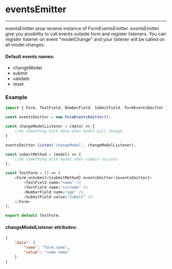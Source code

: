 # eventsEmitter

---

eventsEmitter prop receive instance of FormEventsEmitter. eventsEmitter give you posibility to call events outside form and register listeners. You can register listener on event "modelChange" and your listener will be called on all model changes.

#### Default events names:

* changeModel
* submit
* validate
* reset

### Example

```js
import { Form, TextField, NumberField, SubmitField, FormEventsEmitter } from 'react-components-form';

const eventsEmitter = new FormEventsEmitter();

const changeModelListener = (data) => {
    //do something with data when model will change
}

eventsEmitter.listen('changeModel', changeModelListener);

const submitMethod = (model) => {
    //do something with model when submit success
};

const TestForm = () => (
    <Form onSubmit={submitMethod} eventsEmitter={eventsEmitter}>
        <TextField name="name" />
        <TextField name="surname" />
        <NumberField name="age" />
        <SubmitField value="Submit" />
    </Form>
);

export default TestForm;
```

#### changeModelListener attributes:

```json
{
    "data": {
        "name": "form.name",
        "value": "some name"
    }
}
```



